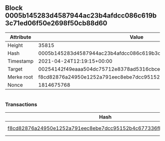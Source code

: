 ## Block 0005b145283d4587944ac23b4afdcc086c619b3c71ed06f50e2698f50cb88d60

Attribute | Value
--- | ---
Height | 35815
Hash | 0005b145283d4587944ac23b4afdcc086c619b3c71ed06f50e2698f50cb88d60
Timestamp | 2021-04-24T12:19:15+00:00
Target | 00254142f49eaaa504dc75712e8378ad5316cbcead634704b3734b6271167cc4
Merke root | f8cd82876a24950e1252a791eec8ebe7dcc95152b4c677336fb506d585b45776
Nonce | 1814675768

```

```

### Transactions

Hash | Amount
--- | ---
[f8cd82876a24950e1252a791eec8ebe7dcc95152b4c677336fb506d585b45776](f8cd82876a24950e1252a791eec8ebe7dcc95152b4c677336fb506d585b45776.md) | 10.00000000 SKEPTI 
